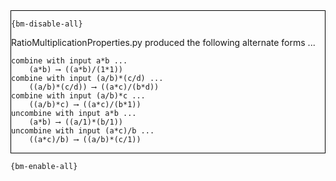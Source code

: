 <div style="border:1px solid black;">

`{bm-disable-all}`

RatioMultiplicationProperties.py produced the following alternate forms ...

```
combine with input a*b ...
    (a*b) ⟶ ((a*b)/(1*1))
combine with input (a/b)*(c/d) ...
    ((a/b)*(c/d)) ⟶ ((a*c)/(b*d))
combine with input (a/b)*c ...
    ((a/b)*c) ⟶ ((a*c)/(b*1))
uncombine with input a*b ...
    (a*b) ⟶ ((a/1)*(b/1))
uncombine with input (a*c)/b ...
    ((a*c)/b) ⟶ ((a/b)*(c/1))
```

</div>

`{bm-enable-all}`

